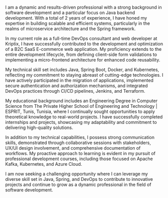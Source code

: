 I am a dynamic and results-driven professional with a strong background in software development and a particular focus on Java backend development. With a total of 2 years of experience, I have honed my expertise in building scalable and efficient systems, particularly in the realms of microservice architecture and the Spring framework.

In my current role as a full-time DevOps consultant and web developer at Kriptix, I have successfully contributed to the development and optimization of a B2C SaaS E-commerce web application. My proficiency extends to the entire development lifecycle, from defining client-side form validations to implementing a micro-frontend architecture for enhanced code reusability.

My technical skill set includes Java, Spring Boot, Docker, and Kubernetes, reflecting my commitment to staying abreast of cutting-edge technologies. I have actively participated in the migration of applications, implemented secure authentication and authorization mechanisms, and integrated DevOps practices through CI/CD pipelines, Jenkins, and Terraform.

My educational background includes an Engineering Degree in Computer Science from The Private Higher School of Engineering and Technology | ESPRIT, Tunis, Tunisia, where I continually sought opportunities to apply theoretical knowledge to real-world projects. I have successfully completed internships and projects, showcasing my adaptability and commitment to delivering high-quality solutions.

In addition to my technical capabilities, I possess strong communication skills, demonstrated through collaborative sessions with stakeholders, UX/UI design involvement, and comprehensive documentation of workflows. My proactive approach to learning is evident in my pursuit of professional development courses, including those focused on Apache Kafka, Kubernetes, and Azure Cloud.

I am now seeking a challenging opportunity where I can leverage my diverse skill set in Java, Spring, and DevOps to contribute to innovative projects and continue to grow as a dynamic professional in the field of software development.
